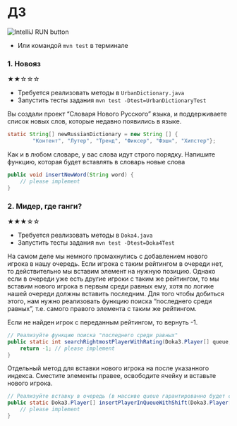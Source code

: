 # ДЗ

![IntelliJ RUN button](https://i.imgur.com/uHwKybe.png)

* Или командой `mvn test` в терминале

### 1. Новояз

★★☆☆☆

* Требуется реализовать методы в `UrbanDictionary.java`
* Запустить тесты задания `mvn test -Dtest=UrbanDictionaryTest`

Вы создали проект “Словаря Нового Русского” языка, и поддерживаете список новых слов, которые недавно появились в языке.

```java
static String[] newRussianDictionary = new String [] {
        "Контент", "Лутер", "Тренд", "Фиксер", "Фэшн", "Хипстер"};
```

Как и в любом словаре, у вас слова идут строго порядку.
Напишите функцию, которая будет вставлять в словарь новые слова

```java
public void insertNewWord(String word) {
    // please implement
}
```

### 2. Мидер, где ганги?

★★★☆☆

* Требуется реализовать методы в `Doka4.java`
* Запустить тесты задания `mvn test -Dtest=Doka4Test`

На самом деле мы немного промахнулись с добавлением нового игрока в нашу очередь.
Если игрока с таким рейтингом в очереди нет, то действительно мы вставим элемент на нужную позицию.
Однако если в очереди уже есть другие игроки с таким же рейтингом, то мы вставим нового игрока в первым среди равных
ему, хотя по логике нашей очереди должны вставить последним.
Для того чтобы добиться этого, нам нужно реализовать функцию поиска “последнего среди равных”,
т.е. самого правого элемента с таким же рейтингом.

Если не найден игрок с переданным рейтингом, то вернуть -1.

```java
// Реализуйте функцию поиска "последнего среди равных"
public static int searchRightmostPlayerWithRating(Doka3.Player[] queue, int ratingBand){
    return -1; // please implement
}
```

Отдельный метод для вставки нового игрока на после указанного индекса.
Сместите элементы правее, освободите ячейку и вставьте нового игрока.

```java
// Реализуйте вставку в очередь (в массиве queue гарантированно будет свободное место)
public static Doka3.Player[] insertPlayerInQueueWithShift(Doka3.Player[] queue, int index, Doka3.Player newPlayer) {
    // please implement
}
```
